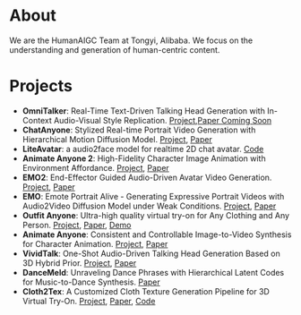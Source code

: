 # About
We are the HumanAIGC Team at Tongyi, Alibaba. We focus on the understanding and generation of human-centric content.

# Projects 
- **OmniTalker**: Real-Time Text-Driven Talking Head Generation with In-Context Audio-Visual Style Replication. [Project](https://humanaigc.github.io/omnitalker/),[Paper Coming Soon](https://arxiv.org/pdf/2504.02433)
- **ChatAnyone**: Stylized Real-time Portrait Video Generation with Hierarchical Motion Diffusion Model. [Project](https://humanaigc.github.io/chat-anyone/), [Paper](https://arxiv.org/abs/2503.21144)
- **LiteAvatar**: a audio2face model for realtime 2D chat avatar. [Code](https://github.com/HumanAIGC/lite-avatar)
- **Animate Anyone 2**: High-Fidelity Character Image Animation with Environment Affordance. [Project](https://humanaigc.github.io/animate-anyone-2/), [Paper](https://arxiv.org/pdf/2502.06145)
- **EMO2**: End-Effector Guided Audio-Driven Avatar Video Generation. [Project](https://humanaigc.github.io/emote-portrait-alive-2/), [Paper](https://arxiv.org/abs/2501.10687)
- **EMO**: Emote Portrait Alive - Generating Expressive Portrait Videos with Audio2Video Diffusion Model under Weak Conditions. [Project](https://humanaigc.github.io/emote-portrait-alive/), [Paper](https://arxiv.org/abs/2402.17485)
- **Outfit Anyone**: Ultra-high quality virtual try-on for Any Clothing and Any Person. [Project](https://humanaigc.github.io/outfit-anyone/), [Paper](https://arxiv.org/pdf/2407.16224), [Demo](https://humanaigc.github.io/outfit-anyone/)
- **Animate Anyone**: Consistent and Controllable Image-to-Video Synthesis for Character Animation. [Project](https://humanaigc.github.io/animate-anyone/), [Paper](https://arxiv.org/pdf/2311.17117)
- **VividTalk**: One-Shot Audio-Driven Talking Head Generation Based on 3D Hybrid Prior. [Project](https://humanaigc.github.io/vivid-talk/), [Paper](https://arxiv.org/pdf/2312.01841)
- **DanceMeld**: Unraveling Dance Phrases with Hierarchical Latent Codes for Music-to-Dance Synthesis. [Paper](https://arxiv.org/abs/2401.10242)
- **Cloth2Tex**: A Customized Cloth Texture Generation Pipeline for 3D Virtual Try-On. [Project](https://tomguluson92.github.io/projects/cloth2tex/), [Paper](https://arxiv.org/abs/2308.04288), [Code](https://github.com/HumanAIGC/Cloth2Tex)
